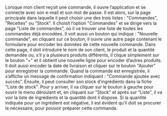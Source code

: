Lorsque mon client reçoit une commande, il ouvre l’application et se connecte avec son e-mail et son mot de passe. Il est alors, sur la page principale dans laquelle il peut choisir une des trois listes : "Commandes", "Recettes" ou "Stock".
Il choisit l’option "Commandes" et se dirige vers la page "Liste de commandes", où il va trouver une liste de toutes les commandes déjà encodées. Il voit aussi un bouton qui indique : "Nouvelle commande", en cliquant sur ce bouton, il ouvre une autre page contenant le formulaire pour encoder les données de cette nouvelle commande.
Dans cette page, il doit introduire le nom de son client, le produit et la quantité demandée ou, s’il y a plusieurs produits différents, il clique simplement sur le bouton "+" et il obtient une nouvelle ligne pour encoder d’autres produits. Il doit aussi encoder la date de livraison et cliquer sur le bouton "Ajouter" pour enregistrer la commande. Quand la commande est enregistrée, il s’affiche un message de confirmation indiquant : "Commande ajoutée avec succès".
Ensuite, il peut consulter son stock d’ingrédients dans la fiche "Liste de stock". Pour y arriver, il va cliquer sur le bouton à gauche pour ouvrir le menu déroulant et, en cliquant sur "Stock" et après sur "Liste", il va voir la liste de ingrédients et la quantité dont il dispose. Si la quantité indiquée pour un ingrédient est négative, il est évident qu’il doit se procurer le nécessaire, pour pouvoir préparer cette commande.
